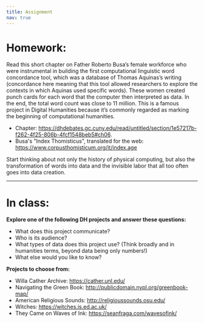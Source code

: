```yaml
---
title: Assignment
nav: true
---
```


# Homework:

Read this short chapter on Father Roberto Busa’s female workforce who were instrumental in building the first computational linguistic word concordance tool, which was a database of Thomas Aquinas’s writing (concordance here meaning that this tool allowed researchers to explore the contexts in which Aquinas used specific words). 
These women created punch cards for each word that the computer then interpreted as data. 
In the end, the total word count was close to 11 million. 
This is a famous project in Digital Humanities because it’s commonly regarded as marking the beginning of computational humanities. 
- Chapter: <https://dhdebates.gc.cuny.edu/read/untitled/section/1e57217b-f262-4f25-806b-4fcf1548beb5#ch06>.
- Busa's "Index Thomisticus", translated for the web: <https://www.corpusthomisticum.org/it/index.age>

Start thinking about not only the history of physical computing, but also the transformation of words into data and the invisible labor that all too often goes into data creation.

---

# In class:

**Explore one of the following DH projects and answer these questions:**
- What does this project communicate?
- Who is its audience?
- What types of data does this project use? (Think broadly and in humanities terms, beyond data being only numbers!)
- What else would you like to know?

**Projects to choose from:**
- Willa Cather Archive: <https://cather.unl.edu/>
- Navigating the Green Book: <http://publicdomain.nypl.org/greenbook-map/>
- American Religious Sounds: <http://religioussounds.osu.edu/>
- Witches: <https://witches.is.ed.ac.uk/>
- They Came on Waves of Ink: <https://seanfraga.com/wavesofink/>